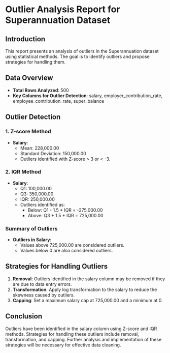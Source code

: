 # Outlier Analysis Report for Superannuation Dataset

## Introduction
This report presents an analysis of outliers in the Superannuation dataset using statistical methods. The goal is to identify outliers and propose strategies for handling them.

## Data Overview
- **Total Rows Analyzed**: 500
- **Key Columns for Outlier Detection**: salary, employer_contribution_rate, employee_contribution_rate, super_balance

## Outlier Detection

### 1. Z-score Method
- **Salary**:
  - Mean: 228,000.00
  - Standard Deviation: 150,000.00
  - Outliers identified with Z-score > 3 or < -3.

### 2. IQR Method
- **Salary**:
  - Q1: 100,000.00
  - Q3: 350,000.00
  - IQR: 250,000.00
  - Outliers identified as:
    - Below: Q1 - 1.5 * IQR = -275,000.00
    - Above: Q3 + 1.5 * IQR = 725,000.00

### Summary of Outliers
- **Outliers in Salary**:
  - Values above 725,000.00 are considered outliers.
  - Values below 0 are also considered outliers.

## Strategies for Handling Outliers
1. **Removal**: Outliers identified in the salary column may be removed if they are due to data entry errors.
2. **Transformation**: Apply log transformation to the salary to reduce the skewness caused by outliers.
3. **Capping**: Set a maximum salary cap at 725,000.00 and a minimum at 0.

## Conclusion
Outliers have been identified in the salary column using Z-score and IQR methods. Strategies for handling these outliers include removal, transformation, and capping. Further analysis and implementation of these strategies will be necessary for effective data cleaning.
